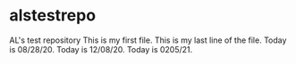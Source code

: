 # alstestrepo
AL's test repository
This is my first file.
This is my last line of the file.
Today is 08/28/20.
Today is 12/08/20.
Today is 0205/21.

